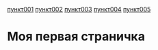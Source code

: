 <!DOCTYPE html>
<html lang="en">
<head>
    <meta charset="UTF-8">
    <meta http-equiv="X-UA-Compatible" content="IE=edge">
    <meta name="viewport" content="width=device-width, initial-scale=1.0">
    <title>Document</title>
    <link rel="stylesheet" href="qwe/style.css">
</head>
<body>
    <!-- nav#nav>.logo>a[href=/]>img[scr=images/logo.png]^+.menu>a[href=index$$$.html]{Пункт$$$}*5 -->
    <nav id="nav">
        <div class="logo"><a href="/"><img src="images/logo.png" alt=""></a></div>
        <div class="menu">
            <a href="index001.html">пункт001</a>
            <a href="index002.html">пункт002</a>
            <a href="index003.html">пункт003</a>
            <a href="index004.html">пункт004</a>
            <a href="index005.html">пункт005</a>
        </div>
    </nav>
    <h1>Моя первая страничка<h1>
</body>
</html>
